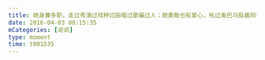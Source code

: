 ```yaml
---
title: 她身兼多职，走过秀演过戏种过田唱过歌骗过人；她勇敢也有爱心，吼过奥巴马挺着同性恋为性侵受害者发声；她瘦过也胖过，经历高山也跨过低谷，她的名字叫Lady Gaga，从2008到2016有8年了，感觉你还是昨天刚出道一样，不知不觉你30岁了，也订婚了，更加成熟了，不再像以前疯狂怪异的Gaga了，虽今天早已不是3月28日，but happy birthday , my queen . I'll always be your Little Monster . 高三党伤不起。。。😭😭
date: 2016-04-03 00:15:35
mCategories: [说说]
type: moment
time: t001535
---
```


<div id="pics-20160403001535"></div>

<script src="/lib/moment/pics.js"></script>
<script>
var data = [
    {"link": "2016-04-03_000000.jpeg", "type": "shuoshuo"},
    {"link": "2016-04-03_000001.webp", "type": "shuoshuo"},
    {"link": "2016-04-03_000002.jpeg", "type": "shuoshuo"},
    {"link": "2016-04-03_000003.jpeg", "type": "shuoshuo"},
    {"link": "2016-04-03_000004.jpeg", "type": "shuoshuo"},
    {"link": "2016-04-03_000005.jpeg", "type": "shuoshuo"},
    {"link": "2016-04-03_000006.jpeg", "type": "shuoshuo"},
    {"link": "2016-04-03_000007.jpeg", "type": "shuoshuo"},
    {"link": "2016-04-03_000008.jpeg", "type": "shuoshuo"}
];
picsRender(data, "pics-20160403001535");
</script>
